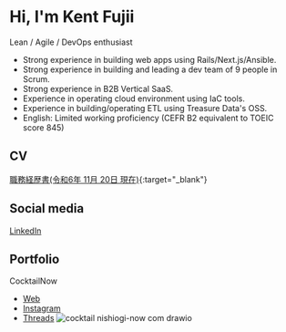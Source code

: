 # Hi, I'm Kent Fujii

Lean / Agile / DevOps enthusiast

- Strong experience in building web apps using Rails/Next.js/Ansible.
- Strong experience in building and leading a dev team of 9 people in Scrum.
- Strong experience in B2B Vertical SaaS.
- Experience in operating cloud environment using IaC tools.
- Experience in building/operating ETL using Treasure Data's OSS.
- English: Limited working proficiency (CEFR B2 equivalent to TOEIC score 845)

## CV

[職務経歴書(令和6年 11月 20日 現在)](https://github.com/user-attachments/files/17913615/2024.docx.pdf){:target="_blank"}


## Social media

[LinkedIn](https://www.linkedin.com/in/KentFujii/)

## Portfolio

CocktailNow
- [Web](https://cocktail.nishiogi-now.com)
- [Instagram](https://www.instagram.com/cocktail_now_)
- [Threads](https://www.threads.net/@cocktail_now_)
![cocktail nishiogi-now com drawio](https://github.com/KentFujii/KentFujii/assets/10591076/f64e7ef6-0fa1-447a-ada3-99e950f82f6d)
